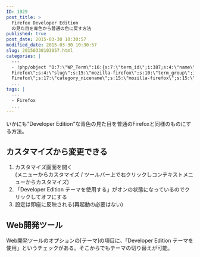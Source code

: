 ```yaml
---
ID: 1929
post_title: >
  Firefox Developer Edition
  の見た目を青色から普通の色に戻す方法
published: true
post_date: 2015-03-30 10:30:57
modified_date: 2015-03-30 10:30:57
slug: 20150330103057.html
categories: |
  ---
  - !php/object "O:7:\"WP_Term\":16:{s:7:\"term_id\";i:387;s:4:\"name\";s:15:\"Mozilla
  Firefox\";s:4:\"slug\";s:15:\"mozilla-firefox\";s:10:\"term_group\";i:0;s:16:\"term_taxonomy_id\";i:405;s:8:\"taxonomy\";s:8:\"category\";s:11:\"description\";s:0:\"\";s:6:\"parent\";i:0;s:5:\"count\";i:12;s:6:\"filter\";s:3:\"raw\";s:6:\"cat_ID\";i:387;s:14:\"category_count\";i:12;s:20:\"category_description\";s:0:\"\";s:8:\"cat_name\";s:15:\"Mozilla
  Firefox\";s:17:\"category_nicename\";s:15:\"mozilla-firefox\";s:15:\"category_parent\";i:0;}"
  ...
tags: |
  ---
  - Firefox
  ...
---
```

いかにも"Developer Edition"な青色の見た目を普通のFirefoxと同様のものにする方法。
<!--more-->
<h2>カスタマイズから変更できる</h2>
<ol>
<li>カスタマイズ画面を開く</li>
(メニューからカスタマイズ / ツールバー上で右クリックしコンテキストメニューからカスタマイズ)
<li>「Developer Edition テーマを使用する」がオンの状態になっているのでクリックしてオフにする</li>
<li>設定は即座に反映される(再起動の必要はない)</li>
</ol>

<h2>Web開発ツール</h2>
Web開発ツールのオプションの[テーマ]の項目に、「Developer Edition テーマを使用」というチェックがある。そこからでもテーマの切り替えが可能。
